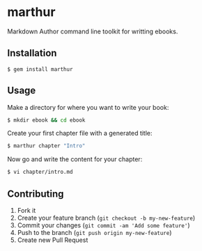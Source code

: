 marthur
=======

Markdown Author command line toolkit for writting ebooks.

## Installation

    $ gem install marthur

## Usage

Make a directory for where you want to write your book:

```bash
$ mkdir ebook && cd ebook
```

Create your first chapter file with a generated title:

```bash
$ marthur chapter "Intro"
```

Now go and write the content for your chapter:

```bash
$ vi chapter/intro.md
```

## Contributing

1. Fork it
2. Create your feature branch (`git checkout -b my-new-feature`)
3. Commit your changes (`git commit -am 'Add some feature'`)
4. Push to the branch (`git push origin my-new-feature`)
5. Create new Pull Request
